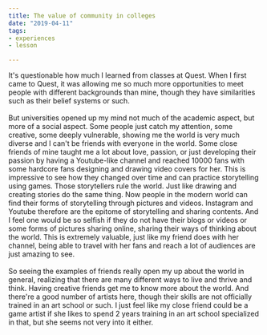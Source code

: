 ```yaml
---
title: The value of community in colleges
date: "2019-04-11"
tags:
- experiences
- lesson

---
```

It's questionable how much I learned from classes at Quest. When I first came to Quest, it was allowing me so much more opportunities to meet people with different backgrounds than mine, though they have similarities such as their belief systems or such.   
‍  
But universities opened up my mind not much of the academic aspect, but more of a social aspect. Some people just catch my attention, some creative, some deeply vulnerable, showing me the world is very much diverse and I can't be friends with everyone in the world. Some close friends of mine taught me a lot about love, passion, or just developing their passion by having a Youtube-like channel and reached 10000 fans with some hardcore fans designing and drawing video covers for her. This is impressive to see how they changed over time and can practice storytelling using games. Those storytellers rule the world. Just like drawing and creating stories do the same thing. Now people in the modern world can find their forms of storytelling through pictures and videos. Instagram and Youtube therefore are the epitome of storytelling and sharing contents. And I feel one would be so selfish if they do not have their blogs or videos or some forms of pictures sharing online, sharing their ways of thinking about the world. This is extremely valuable, just like my friend does with her channel, being able to travel with her fans and reach a lot of audiences are just amazing to see.  
‍  
So seeing the examples of friends really open my up about the world in general, realizing that there are many different ways to live and thrive and think. Having creative friends get me to know more about the world. And there're a good number of artists here, though their skills are not officially trained in an art school or such. I just feel like my close friend could be a game artist if she likes to spend 2 years training in an art school specialized in that, but she seems not very into it either.